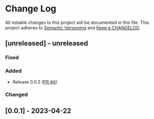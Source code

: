 # Change Log

All notable changes to this project will be documented in this file. This project adheres to [Semantic Versioning](http://semver.org/) and [Keep a CHANGELOG](http://keepachangelog.com/).

## [unreleased] - unreleased

### Fixed


### Added

- Release 0.0.2 ([PR #4](https://github.com/redvers/pony-smtp/pull/4))

### Changed


## [0.0.1] - 2023-04-22

